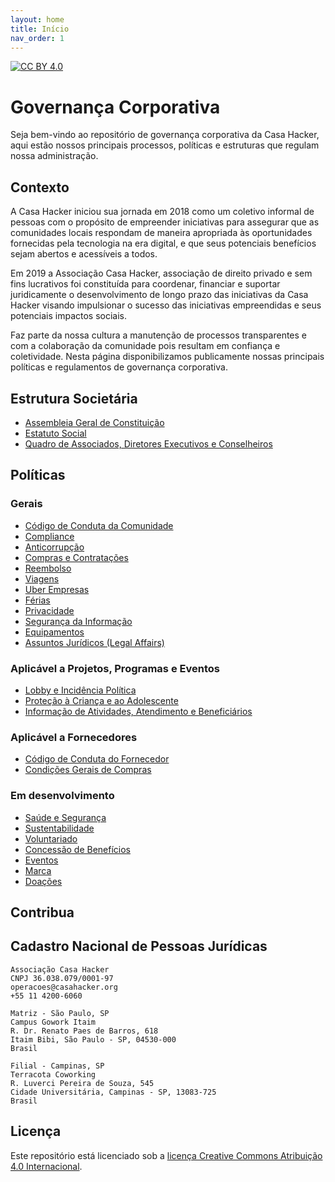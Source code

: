 ```yaml
---
layout: home
title: Início
nav_order: 1
---
```


[![CC BY 4.0][cc-by-shield]][cc-by]

# Governança Corporativa
Seja bem-vindo ao repositório de governança corporativa da Casa Hacker, aqui estão nossos principais processos, políticas e estruturas que regulam nossa administração.

## Contexto
A Casa Hacker iniciou sua jornada em 2018 como um coletivo informal de pessoas com o propósito de empreender iniciativas para assegurar que as comunidades locais respondam de maneira apropriada às oportunidades fornecidas pela tecnologia na era digital, e que seus potenciais benefícios sejam abertos e acessíveis a todos.

Em 2019 a Associação Casa Hacker, associação de direito privado e sem fins lucrativos foi constituída para coordenar, financiar e suportar juridicamente o desenvolvimento de longo prazo das iniciativas da Casa Hacker visando impulsionar o sucesso das iniciativas empreendidas e seus potenciais impactos sociais.

Faz parte da nossa cultura a manutenção de processos transparentes e com a colaboração da comunidade pois resultam em confiança e coletividade. Nesta página disponibilizamos publicamente nossas principais políticas e regulamentos de governança corporativa.

## Estrutura Societária
- [Assembleia Geral de Constituição](#)
- [Estatuto Social](#)
- [Quadro de Associados, Diretores Executivos e Conselheiros](QUADRO-SOCIETÁRIO.md)

## Políticas
### Gerais
- [Código de Conduta da Comunidade](#)
- [Compliance](#)
- [Anticorrupção](#)
- [Compras e Contratações](politicas/compras.md)
- [Reembolso](#)
- [Viagens](#)
- [Uber Empresas](#)
- [Férias](#)
- [Privacidade](#)
- [Segurança da Informação](#)
- [Equipamentos](/politicas/equipamentos.md)
- [Assuntos Jurídicos (Legal Affairs)](#)

### Aplicável a Projetos, Programas e Eventos
- [Lobby e Incidência Política](#)
- [Proteção à Criança e ao Adolescente](políticas/protecao-a-criança-e-ao-adolescente.md)
- [Informação de Atividades, Atendimento e Beneficiários](#)

### Aplicável a Fornecedores
- [Código de Conduta do Fornecedor](politicas/codigo-de-etica-e-conduta-do-fornecedor.md)
- [Condições Gerais de Compras](politicas/condicoes-gerais-de-compras.md)

### Em desenvolvimento
- [Saúde e Segurança](#)
- [Sustentabilidade](#)
- [Voluntariado](#)
- [Concessão de Benefícios](#)
- [Eventos](#)
- [Marca](#)
- [Doações](#)

## Contribua

## Cadastro Nacional de Pessoas Jurídicas
```
Associação Casa Hacker
CNPJ 36.038.079/0001-97
operacoes@casahacker.org
+55 11 4200-6060

Matriz - São Paulo, SP
Campus Gowork Itaim
R. Dr. Renato Paes de Barros, 618
Itaim Bibi, São Paulo - SP, 04530-000
Brasil

Filial - Campinas, SP
Terracota Coworking
R. Luverci Pereira de Souza, 545
Cidade Universitária, Campinas - SP, 13083-725
Brasil
```
## Licença

Este repositório está licenciado sob a [licença Creative Commons Atribuição 4.0 Internacional][cc-by].

[cc-by]: https://creativecommons.org/licenses/by/4.0/deed.pt_BR
[cc-by-image]: https://i.creativecommons.org/l/by/4.0/88x31.png
[cc-by-shield]: https://img.shields.io/badge/License-CC%20BY%204.0-lightgrey.svg
